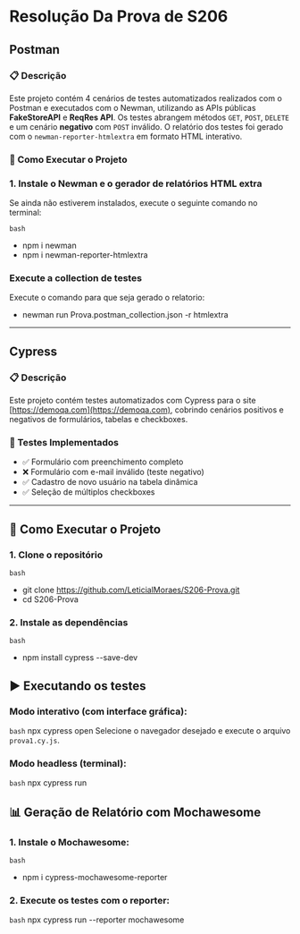 # Resolução Da Prova de S206

## Postman

### 📋 Descrição
Este projeto contém 4 cenários de testes automatizados realizados com o Postman e executados com o Newman, utilizando as APIs públicas **FakeStoreAPI** e **ReqRes API**. Os testes abrangem métodos `GET`, `POST`, `DELETE` e um cenário **negativo** com `POST` inválido.
O relatório dos testes foi gerado com o `newman-reporter-htmlextra` em formato HTML interativo.

### 🚀 Como Executar o Projeto

### 1. Instale o Newman e o gerador de relatórios HTML extra
Se ainda não estiverem instalados, execute o seguinte comando no terminal:

```bash```
* npm i newman
* npm i newman-reporter-htmlextra

### Execute a collection de testes
Execute o comando para que seja gerado o relatorio:
*  newman run Prova.postman_collection.json -r htmlextra

---

## Cypress

### 📋 Descrição
Este projeto contém testes automatizados com Cypress para o site [https://demoqa.com](https://demoqa.com), cobrindo cenários positivos e negativos de formulários, tabelas e checkboxes.

### 🧪 Testes Implementados

- ✅ Formulário com preenchimento completo
- ❌ Formulário com e-mail inválido (teste negativo)
- ✅ Cadastro de novo usuário na tabela dinâmica
- ✅ Seleção de múltiplos checkboxes

---

## 🚀 Como Executar o Projeto

### 1. Clone o repositório

```bash```
* git clone https://github.com/LeticialMoraes/S206-Prova.git
* cd S206-Prova

### 2. Instale as dependências

```bash```
* npm install cypress --save-dev

## ▶️ Executando os testes

### Modo interativo (com interface gráfica):

```bash```
npx cypress open
Selecione o navegador desejado e execute o arquivo `prova1.cy.js`.

### Modo headless (terminal):

```bash```
npx cypress run

## 📊 Geração de Relatório com Mochawesome
### 1. Instale o Mochawesome:

```bash```
* npm i cypress-mochawesome-reporter

### 2. Execute os testes com o reporter:

```bash```
npx cypress run --reporter mochawesome



